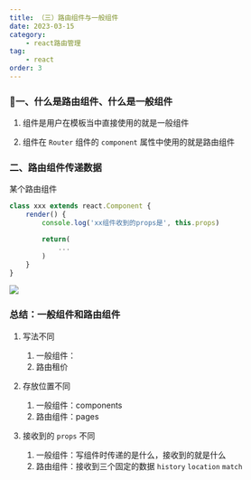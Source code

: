 ```yaml
---
title: （三）路由组件与一般组件
date: 2023-03-15
category:
    - react路由管理
tag: 
    - react
order: 3
---
```


### 🍇一、什么是路由组件、什么是一般组件
1. 组件是用户在模板当中直接使用的就是一般组件

2. 组件在 `Router` 组件的 `component` 属性中使用的就是路由组件

### 二、路由组件传递数据
某个路由组件
```js
class xxx extends react.Component {
    render() {
        console.log('xx组件收到的props是', this.props)

        return(
            ...
        )
    }
}
```

![](https://image.zswei.xyz/img/202303151652165.png)


### 总结：一般组件和路由组件
1. 写法不同
    1. 一般组件：<Demo/>
    2. 路由租价 <Router path="/demo" component={Demo} />


2. 存放位置不同
    1. 一般组件：components
    2. 路由组件：pages


3. 接收到的 `props` 不同
    1. 一般组件：写组件时传递的是什么，接收到的就是什么
    2. 路由组件：接收到三个固定的数据 `history` `location` `match` 